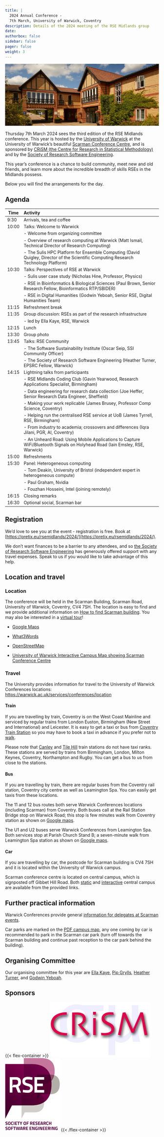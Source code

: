 ```yaml
---
title: |
  2024 Annual Conference - 
  7th March, University of Warwick, Coventry
description: Details of the 2024 meeting of the RSE Midlands group
date:
authorbox: false
sidebar: false
pager: false
weight: 3
---
```


![Scarman Conference Centre](/photos/scarman.jpg)

Thursday 7th March 2024 sees the third edition of the RSE Midlands conference. 
This year is hosted by the [University of Warwick](https://warwick.ac.uk/)
at the University of Warwick’s beautiful [Scarman Conference Centre](https://warwick.ac.uk/services/conferences/spaces/scarman), 
and is sponsored by [CRiSM (the Centre for Research in Statistical Methodology)](https://warwick.ac.uk/fac/sci/statistics/crism) and by the 
[Society of Research Software Engineering](https://society-rse.org/).

This year’s conference is a chance to build community, meet new and old friends, and learn more about the incredible 
breadth of skills RSEs in the Midlands possess.

Below you will find the arrangements for the day.

## Agenda

|Time| Activity |
|--|:--|
| 9:30 | Arrivals, tea and coffee |
| 10:00 | Talks: Welcome to Warwick |
|       | - Welcome from organizing committee |
|       | - Overview of research computing at Warwick (Matt Ismail, Technical Director of Research Computing) |
|       | - The Sulis HPC Platform for Ensemble Computing (David Quigley, Director of the Scientific Computing Research Technology Platform) 
| 10:30 | Talks: Perspectives of RSE at Warwick |
|       | - Sulis user case study (Nicholas Hine, Professor, Physics) |
|       | - RSE in Bioinformatics & Biological Sciences (Paul Brown, Senior Research Fellow, Bioinformatics RTP/SBIDER) |
|       | - RSE in Digital Humanities (Godwin Yeboah, Senior RSE, Digital Humanities Team)
| 11:15 | Refreshment break |
| 11:35 | Group discussion: RSEs as part of the research infrastructure |
|       | - led by Ella Kaye, RSE, Warwick |
| 12:15 | Lunch |
| 13:30 | Group photo |
| 13:45 | Talks: RSE Community |
|       |  - The Software Sustainability Institute (Oscar Seip, SSI Community Officer) |
|       |  - The Society of Research Software Engineering (Heather Turner, EPSRC Fellow, Warwick) |
| 14:15 | Lightning talks from participants |
|       |  - RSE Midlands Coding Club (Gavin Yearwood, Research Applications Specialist, Birmingham) |
|       |  - Data engineering for research data collection (Joe Heffer, Senior Research Data Engineer, Sheffield) |
|       |  - Making your work replicable (James Brusey, Professor Comp Science, Coventry) | 
|       |  - Helping run the centralised RSE service at UoB (James Tyrrell, RSE, Birmingham) | 
|       |  - From industry to academia; crossovers and differences (Iqra Jilani, PGR, AI, Coventry) | 
|       |  - An Unheard Road: Using Mobile Applications to Capture WiFi/Bluetooth Signals on Holyhead Road (Iain Emsley, RSE, Warwick) |
| 15:00 | Refreshments |
| 15:30 | Panel: Heterogeneous computing |
|       |  - Tom Deakin, University of Bristol (independent expert in heterogeneous compute) |
|       |  - Paul Graham, Nvidia |
|       |  - Fouzhan Hosseini, Intel (joining remotely) |
| 16:15 | Closing remarks |
| 16:30 | Optional social, Scarman bar |

## Registration

We’d love to see you at the event - registration is free. Book at [https://pretix.eu/rsemidlands/2024/](https://pretix.eu/rsemidlands/2024/). 

We don’t want finances to be a barrier to any attendees, and so [the Society of Research Software Engineering](https://society-rse.org) has generously offered support with any travel expenses. Speak to us if you would like to take advantage of this help.

## Location and travel

### Location
The conference will be held in the Scarman Building, Scarman Road, University of Warwick, Coventry, CV4 7SH. 
The location is easy to find and we provide additional information on [How to find Scarman building](https://warwick.ac.uk/services/conferences/location). 
You may also be interested in a [virtual tour](https://warwick.ac.uk/scarman/tour)!

- [Google Maps](https://maps.app.goo.gl/omComwo6mz3NL5TA7)

- [What3Words](https://w3w.co/dips.occupy.pump)

- [OpenStreetMap](https://www.openstreetmap.org/way/56066280#map=19/52.38266/-1.56714)

- [University of Warwick Interactive Campus Map showing Scarman Conference Centre](https://campus.warwick.ac.uk//search/623c8856421e6f5928c0c78c)

### Travel

The University provides information for travel to the University of Warwick Conferences locations: https://warwick.ac.uk/services/conferences/location

#### Train
If you are travelling by train, Coventry is on the West Coast Mainline and serviced by regular trains from London Euston, Birmingham (New Street and International) and Leicester. It is easy to get a taxi or bus from [Coventry Train Station](http://www.nationalrail.co.uk/stations/COV/details.html) so you may have to book a taxi in advance if you prefer not to [walk](https://maps.app.goo.gl/wHnVyjMho5Y7qAms8). 

Please note that [Canley](https://www.nationalrail.co.uk/stations/canley/) and [Tile Hill](https://www.nationalrail.co.uk/stations/tile-hill/) train stations do not have taxi ranks. These stations are served by trains from Birmingham, London, Milton Keynes, Coventry, Northampton and Rugby. You can get a bus to us from close to the stations.

#### Bus
If you are travelling by train, there are regular buses from the Coventry rail station, Coventry city centre as well as Leamington Spa. You can easily get taxis from these locations.

The 11 and 12 bus routes both serve Warwick Conferences locations (including Scarman) from Coventry. Both buses call at the Rail Station Bridge stop on Warwick Road; this stop is few minutes walk from Coventry station as shown on [Google maps](https://maps.app.goo.gl/NzFK3rVHBS17jQ7f9).

The U1 and U2 buses serve Warwick Conferences from Leamington Spa. Both services stop at Parish Church Stand B; a seven-minute walk from Leamington Spa station as shown on [Google maps](https://maps.app.goo.gl/3oJBDrtKQRPyA8dJ6).

#### Car
If you are travelling by car, the postcode for Scarman building is CV4 7SH and it is located within the University of Warwick campus.

Scarman conference centre is located on central campus, which is signposted off Gibbet Hill Road. Both [static](https://warwick.ac.uk/about/visiting/maps/map_central-campus-september_20204.pdf) and [interactive](https://warwick.ac.uk/maps/) central campus are available from the provided links.

## Further practical information

Warwick Conferences provide general [information for delegates at Scarman events](./Delegate_Information.pdf).

Car parks are marked on the [PDF campus map](./WarwickUni_Campus_Map.pdf), any one coming by car is recommended to park in the Scarman car park (turn off towards the Scarman building and continue past reception to the car park behind the building).

## Organising Committee

Our organising committee for this year are [Ella Kaye](https://ellakaye.co.uk/), [Pip Grylls](https://www.linkedin.com/in/philip-grylls/), [Heather Turner](https://warwick.ac.uk/fac/sci/statistics/staff/academic-research/turner/), and [Godwin Yeboah](https://warwick.ac.uk/fac/arts/research/digitalhumanities/team/contactus/).

## Sponsors

{{< flex-container >}}
[![CRiSM](/images/logo-CRiSM.jpg)](https://warwick.ac.uk/fac/sci/statistics/crism/)[![Society of Research Software Engineering](/images/logo-rse-s.png)](https://society-rse.org/)
{{< /flex-container >}}

<!--more-->
